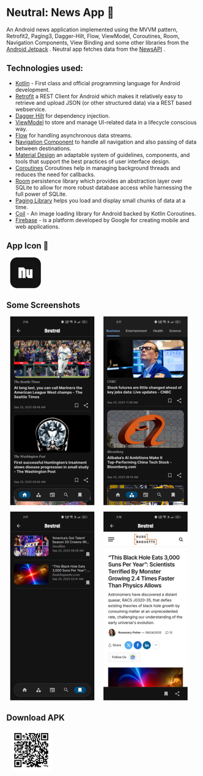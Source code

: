 # Neutral: News App 📰

An Android news application implemented using the MVVM pattern, Retrofit2, Paging3, Dagger-Hilt,
Flow, ViewModel, Coroutines, Room, Navigation Components, View Binding and some other libraries from
the [Android Jetpack] . Neutral app fetches data from the [NewsAPI] .

## Technologies used:

* [Kotlin](https://kotlinlang.org/) - First class and official programming language for Android
  development.
* [Retrofit](https://square.github.io/retrofit/) a REST Client for Android which makes it relatively
  easy to retrieve and upload JSON (or other structured data) via a REST based webservice.
* [Dagger Hilt](https://dagger.dev/hilt/) for dependency injection.
* [ViewModel](https://developer.android.com/topic/libraries/architecture/viewmodel) to store and
  manage UI-related data in a lifecycle conscious way.
* [Flow](https://developer.android.com/kotlin/flow) for handling asynchronous data streams.
* [Navigation Component](https://developer.android.com/guide/navigation) to handle all navigation
  and also passing of data between destinations.
* [Material Design](https://m3.material.io/) an adaptable system of guidelines, components, and
  tools that support the best practices of user interface design.
* [Coroutines](https://kotlinlang.org/docs/reference/coroutines-overview.html) Coroutines help in
  managing background threads and reduces the need for callbacks.
* [Room](https://developer.android.com/topic/libraries/architecture/room) persistence library which
  provides an abstraction layer over SQLite to allow for more robust database access while
  harnessing the full power of SQLite.
* [Paging Library](https://developer.android.com/topic/libraries/architecture/paging/v3-overview)
  helps you load and display small chunks of data at a time.
* [Coil](https://coil-kt.github.io/coil/) - An image loading library for Android backed by Kotlin
  Coroutines.
* [Firebase](https://firebase.google.com/) - is a platform developed by Google for creating mobile
  and web applications.

## App Icon 📱

<img src="images/icon.svg" width="80px" hspace="10" alt="Logo">

## Some Screenshots

<p>
  <img src="images/ss_1.jpg" width="220" hspace="10" alt="ss_1">
  <img src="images/ss_2.jpg" width="220" hspace="10" alt="ss_2">
</p>
<p>
  <img src="images/ss_3.jpg" width="220" hspace="10" alt="ss_3">
  <img src="images/ss_4.jpg" width="220" hspace="10" alt="ss_4">
</p>

## Download APK

<img src="images/qr.svg" width="110px" hspace="10" alt="qr">

[Android Jetpack]: https://developer.android.com/jetpack

[NewsAPI]: https://newsapi.org/
